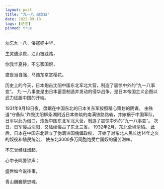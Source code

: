 ```yaml
---
layout: post
title: "九一八 纪念日"
date: 2022-09-18
tags: [记住]
pinned: true
---
```


勿忘九一八，倭寇犯中华，

生灵遭涂炭，江山被践踏，

你我华夏孙，不忘家国恨，

盛世当自强，马踏东京赏樱花。


历史上的今天，日本炮击沈阳中国东北军北大营，制造了震惊中外的“九一八事变”。
九·一八事变是由日本蓄意制造并发动的侵华战争，是日本帝国主义企图以武力征服中国的开端。

<!-- more -->

1931年9月18日夜，盘踞在中国东北的日本关东军按照精心策划的阴谋，
由铁道“守备队”炸毁沈阳柳条湖附近日本修筑的南满铁路路轨，并嫁祸于中国军队，
日军以此为借口，炮轰中国东北军北大营，制造了震惊中外的“九一八事变”。
次日，日军侵占沈阳，又陆续侵占了东北三省。
1932年2月，东北全境沦陷。
此后，日本在中国东北建立了伪满洲国傀儡政权，
开始了对东北人民长达14年之久的奴役和殖民统治，
使东北3000多万同胞饱受亡国奴的痛苦滋味。


不忘曾经烽烟起，

心中长鸣警钟声；

盛世如今说往事，

青山巍巍祭忠魂。


